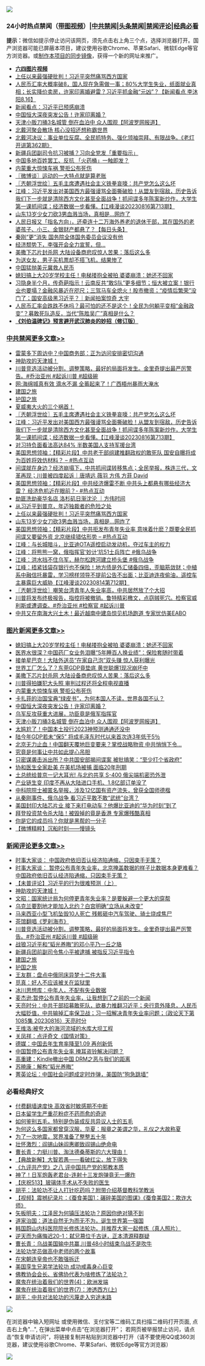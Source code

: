 ![](https://raw.githubusercontent.com/jsvpn/jsproxy/dev/64photo/fqnews-qr.jpg)

<div id="tt">
<h3>24小时热点禁闻（<a href="https://aaa.v2dns.tk/?QAjUl=BgRp5UNKRn&T5Vk=fPVH&Q59Ab=WxGE" target="_blank">带图视频</a>）|<a href="#%E4%B8%AD%E5%85%B1%E7%A6%81%E9%97%BB%E6%9B%B4%E5%A4%9A%E6%96%87%E7%AB%A0">中共禁闻</a>|<a href="#%E5%9B%BE%E7%89%87%E6%96%B0%E9%97%BB%E6%9B%B4%E5%A4%9A%E6%96%87%E7%AB%A0">头条禁闻</a>|<a href="#%E6%96%B0%E9%97%BB%E8%AF%84%E8%AE%BA%E6%9B%B4%E5%A4%9A%E6%96%87%E7%AB%A0">禁闻评论|<a href="#%E5%BF%85%E7%9C%8B%E7%BB%8F%E5%85%B8%E5%A5%BD%E6%96%87">经典必看</a></h3>
<div><b>提示：</b>微信如提示停止访问该网页，须先点击右上角三个点，选择浏览器打开。国产浏览器可能已屏蔽本项目，建议使用谷歌Chrome、苹果Safari、微软Edge等官方浏览器。或<a href="%E5%88%B6%E4%BD%9Cgit%E7%A6%81%E9%97%BB%E9%95%9C%E5%83%8F.md">制作本项目的同步镜像</a>，获得一个新的网址来推广。</div>
<ul>
<li><b><a href="http://d2.v2rss.gq/64.mp4" target="_blank">六四图片视频</a></b></li>
<li><a href="/cbnews/20230817/1921222.md">上任以来最强硬批判！习近平突然痛骂西方国家</a></li>
<li><a href="/sohnews/20230817/1921286.md">人民币汇率大概率破8，国人现在急需做一事；80%大学生失业，纸面就业真相；长实降价卖房，许家印离婚避雷？习近平抓金融“元凶”？【新闻看点 李沐阳8.16】</a></li>
<li><a href="/comments/20230817/1921268.md">新闻看点：习近平已预感崩溃</a></li>
<li><a href="/topimagenews/20230817/1921220.md">中国恒大深夜突发公告！许家印离婚？</a></li>
<li><a href="/topimagenews/20230817/1921161.md">天津小贩刀捅3名城管 倒在血泊中 众人围观【阿波罗网报道】</a></li>
<li><a href="/ccpdope/20230817/1921198.md">北戴河聚会散场 核心没招还想称霸世界</a></li>
<li><a href="/sohnews/20230817/1921457.md">北戴河决议：事业单位反腐、全民抓特务、强化领袖崇拜、有限战争。《老灯开讲第362期》</a></li>
<li><a href="/baitai/20230817/1921443.md">新疆兵团副司令抗习被捕？习向全党发「重要指示」</a></li>
<li><a href="/baitai/20230817/1921421.md">中国多地百姓罢工、反抗 「火药桶」一触即发？</a></li>
<li><a href="/topimagenews/20230817/1921319.md">内蒙重大惊悚车祸 警拒公布死伤</a></li>
<li><a href="/ssgc/20230817/1921282.md">〖微博谈〗运动的一大特点就是算老账</a></li>
<li><a href="/cbnews/20230817/1921389.md">〖兲朝浮世绘〗五毛主席遭遇社会主义铁拳哀嚎：共产党怎么这么坏</a></li>
<li><a href="/cbnews/20230817/1921356.md">江峰：习近平发出对美国西方最强谩骂全面撕破脸！从盟友到宿敌，历史告诉我们下一步就是清除西方文化甚至全面战争！抓间谍多年陈案新炒作，大学生第一课抓间谍；经济数据一步看懂。【江峰漫谈20230816第713期】</a></li>
<li><a href="/cbnews/20230817/1921221.md">山东13岁少女刀砍3男血溅当场，真相是…网炸了</a></li>
<li><a href="/baitai/20230817/1921281.md">人民日报又「指名方向」，还牵连十二万海外养老的退休干部，其在国外的老婆孩子、小三、金银财产都悬了？【每日头条】</a></li>
<li><a href="/headline/20230817/1921489.md">秦刚“更”消失 国务院全体国务委员会议没有他</a></li>
<li><a href="/finance/20230817/1921224.md">经济颓势下，李强开会全力宣誓，但…</a></li>
<li><a href="/topimagenews/20230817/1921445.md">美撒下芯片封杀网 大陆设备商悲叹惊人苦果：落后这么多</a></li>
<li><a href="/cnnews/20230817/1921373.md">为送女友，男子买机票却不搭飞机，结果惨了</a></li>
<li><a href="/headline/20230817/1921490.md">中国猛抛美元冀救人民币</a></li>
<li><a href="/topimagenews/20230817/1921551.md">媳妇搞上大20岁学校主任！电梯搂抱全被拍 婆婆崩溃：她还不回家</a></li>
<li><a href="/sohnews/20230817/1921466.md">习隐身半个月，传奇葩指示！云南反共“敢S队”更多细节；恒大被立案！银行业也要塌？金融风暴近在咫尺；三驾马车全熄火！股市撤资；“疫情后繁荣”没门了；国安高级黑习近平？｜新闻拍案惊奇 大宇</a></li>
<li><a href="/sohnews/20230817/1921236.md">人民币汇率会跌跌不休吗？最可怕的还不是这个！全民为何躺平变相“金融政变”？募敢死队造反，当代“陈胜吴广”真相是什么？</a></li>
<li><b><a href="/comments/20200207/1272816.md" target="_blank">《刘伯温碑记》预言避开武汉肺炎的妙招（修订版）</a></b></li>
</ul>
</div>

<div class="catlist">
<h3><a href="/cbnews/" target="_blank">中共禁闻</a><span><a href="/cbnews/" target="_blank" rel="nofollow">更多文章>></a></span></h3>
<ul>
<li><a href="/cbnews/20230817/1921608.md" target="_blank">雷蒙多下周访中？中国商务部：正为访问安排密切沟通</a></li>
<li><a href="/comments/20230817/1921575.md" target="_blank">神助攻的天津城！</a></li>
<li><a href="/comments/20230817/1921543.md" target="_blank">川普竞选活动被分割，调整策略，最好的局面将发生。金里奇提出最严厉警告。#乔治亚州 #起诉川普 #超级碗</a></li>
<li><a href="/cbnews/20230817/1921434.md" target="_blank">网:海绵城真有效 滴水不漏 全蓄起来了！广西梧州暴雨大淹水</a></li>
<li><a href="/comments/20230817/1921397.md" target="_blank">建国之旅</a></li>
<li><a href="/comments/20230817/1921396.md" target="_blank">护国之旅</a></li>
<li><a href="/cbnews/20230817/1921033.md" target="_blank">夏威夷大火的三个祸首！</a></li>
<li><a href="/cbnews/20230817/1921389.md" target="_blank">〖兲朝浮世绘〗五毛主席遭遇社会主义铁拳哀嚎：共产党怎么这么坏</a></li>
<li><a href="/cbnews/20230817/1921356.md" target="_blank">江峰：习近平发出对美国西方最强谩骂全面撕破脸！从盟友到宿敌，历史告诉我们下一步就是清除西方文化甚至全面战争！抓间谍多年陈案新炒作，大学生第一课抓间谍；经济数据一步看懂。【江峰漫谈20230816第713期】</a></li>
<li><a href="/cbnews/20230817/1921337.md" target="_blank">对习持负面看法高达84% 半数美国人支持军援台湾</a></li>
<li><a href="/cbnews/20230817/1921261.md" target="_blank">美国思想领袖：【精彩片段】中共老干部组建推翻政权的敢死队 国安自曝将成为百姓将效仿材料？ &#8211; #热点互动</a></li>
<li><a href="/comments/20230817/1921260.md" target="_blank">间谍就在身边？经济崩塌下，中共抓间谍转移焦点；全民举报，株连三代，文革再现；川普被四度起诉｜唐靖远 薇羽 方伟 方菲 David</a></li>
<li><a href="/cbnews/20230817/1921251.md" target="_blank">美国思想领袖：【精彩片段】中共经济爆雷不断 中共头上都悬有哪些经济大雷？ 经济危机近在眼前？- #热点互动</a></li>
<li><a href="/comments/20230817/1921241.md" target="_blank">劫匪洗劫豪华名店 洛杉矶日渐沈沦 ｜方伟时间</a></li>
<li><a href="/cbnews/20230817/1921240.md" target="_blank">从习近平到普京，年迈独裁者的危险之处</a></li>
<li><a href="/cbnews/20230817/1921222.md" target="_blank">上任以来最强硬批判！习近平突然痛骂西方国家</a></li>
<li><a href="/cbnews/20230817/1921221.md" target="_blank">山东13岁少女刀砍3男血溅当场，真相是…网炸了</a></li>
<li><a href="/cbnews/20230817/1921211.md" target="_blank">美国思想领袖：【精彩片段】中共拒发布青年失业率 意味着什麽？既要全民抓间谍又要留外资 北京继续错估形势 &#8211; #热点互动</a></li>
<li><a href="/cbnews/20230817/1921136.md" target="_blank">江峰：与长城暗斗，比亚迪OTA遥控启动发动机，夺过车主的权力</a></li>
<li><a href="/cbnews/20230816/1921046.md" target="_blank">江峰：将熊熊一窝，俄指挥官‘妙计’坑51士兵阵亡 #俄乌战争</a></li>
<li><a href="/cbnews/20230816/1921045.md" target="_blank">江峰：洪水挡不住乌军，赫尔松跨河建立桥头堡 #俄乌战争</a></li>
<li><a href="/cbnews/20230816/1921044.md" target="_blank">江峰：捂紧钱袋存银行也不保险！地方债是外汇储备四倍，歪脑筋敛财；中植系中融信托暴雷，学习榜样领导不提前公告不出面；比亚迪连夜偷油，遥控车主暴露巨大威胁【江峰漫谈20230814第712期】</a></li>
<li><a href="/cbnews/20230816/1920942.md" target="_blank">〖兲朝浮世绘〗嘲笑台湾青年人失业率高，中共居然放了个大招</a></li>
<li><a href="/comments/20230816/1920880.md" target="_blank">川普将发布终极报告，指控将被撤销。鲁特精彩檄文，点窃贼死穴。检察官威利斯或遭调查。#乔治亚州 #检察官 #起诉川普</a></li>
<li><a href="/cbnews/20230816/1920605.md" target="_blank">中共又在南海大兴土木！最近越南中建岛惊见机场跑道 专家忧仿美EABO</a></li>

</ul>
</div>
<div class="catlist">
<h3><a href="/topimagenews/" target="_blank">图片新闻</a><span><a href="/topimagenews/" target="_blank" rel="nofollow">更多文章>></a></span></h3>
<ul>
<li><a href="/topimagenews/20230817/1921551.md" target="_blank">媳妇搞上大20岁学校主任！电梯搂抱全被拍 婆婆崩溃：她还不回家</a></li>
<li><a href="/topimagenews/20230817/1921550.md" target="_blank">医界水很深？中国药厂女业务泪曝“5年睡百人换业绩”：保险套随时带着</a></li>
<li><a href="/topimagenews/20230817/1921549.md" target="_blank">接单星巴克！大陆外送员“在家自己泡”双头赚 惊人获利曝光</a></li>
<li><a href="/topimagenews/20230817/1921498.md" target="_blank">世界工厂怎么了？东莞GDP竟垫底 黄世聪爆1现况崩坏中</a></li>
<li><a href="/topimagenews/20230817/1921445.md" target="_blank">美撒下芯片封杀网 大陆设备商悲叹惊人苦果：落后这么多</a></li>
<li><a href="/topimagenews/20230817/1921406.md" target="_blank">川普得拍嫌犯大头照 审判过程还将全程电视直播</a></li>
<li><a href="/topimagenews/20230817/1921319.md" target="_blank">内蒙重大惊悚车祸 警拒公布死伤</a></li>
<li><a href="/topimagenews/20230817/1921252.md" target="_blank">卡扎菲的治国宝典“绿皮书”，为何本国人不读，世界各国不认？</a></li>
<li><a href="/topimagenews/20230817/1921220.md" target="_blank">中国恒大深夜突发公告！许家印离婚？</a></li>
<li><a href="/topimagenews/20230817/1921219.md" target="_blank">乌军反攻获重大进展，功臣竟是俄军指挥官</a></li>
<li><a href="/topimagenews/20230817/1921161.md" target="_blank">天津小贩刀捅3名城管 倒在血泊中 众人围观【阿波罗网报道】</a></li>
<li><a href="/topimagenews/20230817/1921160.md" target="_blank">太尴尬了！中国本土投行2023神预测通通还没中</a></li>
<li><a href="/topimagenews/20230816/1921113.md" target="_blank">陆今年GDP若未“保5” 将成毛泽东时代以来首次连3年低于5％</a></li>
<li><a href="/topimagenews/20230816/1921056.md" target="_blank">北京无力止血！中国翻天覆地巨变要来？掌控战略物资 中共悄悄下令…</a></li>
<li><a href="/topimagenews/20230816/1920589.md" target="_blank">究竟是何事让中共如此提心吊胆</a></li>
<li><a href="/topimagenews/20230816/1920588.md" target="_blank">只密谋袭击派出所？中共国安部揭间谍案 被批搞笑：“至少打个省政府”</a></li>
<li><a href="/topimagenews/20230816/1920587.md" target="_blank">协和医生全家赴美 在美机场被捕 面临20年刑期</a></li>
<li><a href="/topimagenews/20230816/1920586.md" target="_blank">土总统给普京一记大耳光! 与北约共享 S-400 俄尖端机密恐外泄</a></li>
<li><a href="/topimagenews/20230816/1920585.md" target="_blank">产业链生变 印度不再从大陆进口手机、1.8亿部订单没了</a></li>
<li><a href="/topimagenews/20230816/1920584.md" target="_blank">中科院院士被匿名举报，涉及12亿国有资产流失，曾获全国师德楷</a></li>
<li><a href="/topimagenews/20230815/1920259.md" target="_blank">从秦刚事件、俄乌战争 看习近平敢不敢“武统”台湾？</a></li>
<li><a href="/topimagenews/20230815/1920363.md" target="_blank">美国封印大陆芯片业 接下来打电动车？他爆比亚迪的“华为时刻”到了</a></li>
<li><a href="/topimagenews/20230815/1920362.md" target="_blank">拜登投资禁令杀大陆！被毁掉的竟是香港 专家爆残酷真相</a></li>
<li><a href="/topimagenews/20230815/1920347.md" target="_blank">你是它的成员吗？你就是黑帮的一分子</a></li>
<li><a href="/topimagenews/20230815/1920346.md" target="_blank">【微博精粹】沉船时刻——慢镜头</a></li>

</ul>
</div>
<div class="catlist">
<h3><a href="/comments/" target="_blank">新闻评论</a><span><a href="/comments/" target="_blank" rel="nofollow">更多文章>></a></span></h3>
<ul>
<li><a href="/comments/20230817/1921617.md" target="_blank">时事大家谈： 中国政府依旧否认经济陷通缩，只因束手无策？</a></li>
<li><a href="/comments/20230817/1921602.md" target="_blank">时事大家谈： 暂停公布青年失业率，北京掩盖数据的样子比数据本身更难看？中国政府依旧否认经济陷通缩，只因束手无策？</a></li>
<li><a href="/comments/20230817/1921577.md" target="_blank">【未普评论】习近平的行为很难预测（上）</a></li>
<li><a href="/comments/20230817/1921575.md" target="_blank">神助攻的天津城！</a></li>
<li><a href="/comments/20230817/1921573.md" target="_blank">文昭：国家统计局为何停更青年失业率？是要躲避一个更大的穿帮</a></li>
<li><a href="/comments/20230817/1921556.md" target="_blank">乌克兰要割地才能加入北约？白宫明确“立场从未改变”</a></li>
<li><a href="/comments/20230817/1921554.md" target="_blank">马来西亚小型飞机坠毁10人死亡 残骸砸中汽车驾驶、骑士烧成焦尸</a></li>
<li><a href="/comments/20230817/1921548.md" target="_blank">茶馆翻唱《罗刹海市》</a></li>
<li><a href="/comments/20230817/1921543.md" target="_blank">川普竞选活动被分割，调整策略，最好的局面将发生。金里奇提出最严厉警告。#乔治亚州 #起诉川普 #超级碗</a></li>
<li><a href="/comments/20230817/1921462.md" target="_blank">战狼习近平和“韬光养晦”的邓小平乃一丘之貉</a></li>
<li><a href="/comments/20230817/1921418.md" target="_blank">新疆兵团前副司令焦小平被逮捕 被指反习近平指令</a></li>
<li><a href="/comments/20230817/1921397.md" target="_blank">建国之旅</a></li>
<li><a href="/comments/20230817/1921396.md" target="_blank">护国之旅</a></li>
<li><a href="/comments/20230817/1921371.md" target="_blank">王友群：盘点中俄同床异梦十二件大事</a></li>
<li><a href="/comments/20230817/1921369.md" target="_blank">觅真：好人不应该被关在监狱里</a></li>
<li><a href="/comments/20230817/1921368.md" target="_blank">冰川思想库：中年人，不配有失业数据</a></li>
<li><a href="/comments/20230817/1921367.md" target="_blank">麦杰逊:暂停公布青年失业率，让我想到了之前的一个新闻</a></li>
<li><a href="/comments/20230817/1921357.md" target="_blank">天亮时分：中共干部招募敢死队，欲暴力推翻习近平；央行意外降息，人民币大幅贬值，中共输掉汇率保卫战；习一招解决青年失业率问题；（政论天下第1085集 20230816）天亮时分</a></li>
<li><a href="/comments/20230817/1921349.md" target="_blank">王维洛:被夸大的海河流域的水库大坝工程</a></li>
<li><a href="/comments/20230817/1921348.md" target="_blank">关凤祥：点评奇文《国情对策》</a></li>
<li><a href="/comments/20230817/1921347.md" target="_blank">德媒：中国去年生育率降至1.09 再创新低</a></li>
<li><a href="/comments/20230817/1921346.md" target="_blank">中国暂停公布青年失业率 掩耳盗铃解决问题？</a></li>
<li><a href="/comments/20230817/1921331.md" target="_blank">高重建：Kindle撤出中国 DRM之恶与我们的距离</a></li>
<li><a href="/comments/20230817/1921330.md" target="_blank">苏暁康：解构“韬光养晦”</a></li>
<li><a href="/comments/20230817/1921302.md" target="_blank">菁英论坛：中国社会问题成定时炸弹，美国防“狗急跳墙”</a></li>

</ul>
</div>

<div class="catlist">
<h3>必看经典好文</h3>
<ul>
<li><a href="/comments/20210630/1485911.md" target="_blank">付费翻墙速度快 高效省时敏感期不中断</a></li>
<li><a href="/comments/20210324/1511732.md" target="_blank">日本留学生严重花粉症不药而愈的奇迹</a></li>
<li><a href="/comments/20221120/1813928.md" target="_blank">如何鉴别五毛，特别是伪装成反共异议人士的五毛</a></li>
<li><a href="/comments/20220726/1762946.md" target="_blank">为何这么多国家都曾穿汉服，华夏：服章之美谓之华，礼仪之大故称夏</a></li>
<li><a href="/cbnews/20200309/948043.md" target="_blank">为了一次地震，冥界准备了整整五十年</a></li>
<li><a href="/cbnews/20200727/1366904.md" target="_blank">壮怀激烈：阎锡山妹阎惠卿致阎锡山绝命电</a></li>
<li><a href="/comments/20230601/1891432.md" target="_blank">曹长青：力挺川普、淘汰德桑蒂斯的六大理由！</a></li>
<li><a href="/comments/20201217/1449706.md" target="_blank">【典故新解】大智若愚——看破红尘，放下得失</a></li>
<li><a href="/bookonline/20131116/201047.md" target="_blank">《九评共产党》之八 评中国共产党的邪教本质</a></li>
<li><a href="/cnnews/aboluonews/20150422/388322.md" target="_blank">神了！日军炮轰老君台-连射十三发炮弹竟无一爆炸</a></li>
<li><a href="/cbnews/20210526/1554325.md" target="_blank">【庆祝513】玻璃体手术从不失败的医生</a></li>
<li><a href="/cbnews/20190215/1081272.md" target="_blank">胡平：法轮功不让人打针吃药吗？附带介绍基督教科学教派</a></li>
<li><a href="/comments/20210123/1473011.md" target="_blank">【视频】震撼纪录片：《蚕食美国1：碾碎美国的图谋》《蚕食美国2：欺诈大师》</a></li>
<li><a href="/comments/20220531/1739728.md" target="_blank">矢板明夫：江泽民为何镇压法轮功？原因你绝对猜不到</a></li>
<li><a href="/comments/20220722/1761708.md" target="_blank">道家治国：道法自然无为而无不为，诞生世界第一强国</a></li>
<li><a href="/comments/20211216/1666206.md" target="_blank">韩国蔚山内科医院院长修炼法轮功，并推荐大家一起修炼（真人照片）</a></li>
<li><a href="/tculture/20190304/1091076.md" target="_blank">逆天而为痛悔迟20-1：弑兄篡位千古谜，正本清源释群疑</a></li>
<li><a href="/comments/20230511/1882985.md" target="_blank">曹长青：乌战美国输中共赢,川普48小时结束乌战不是吹牛</a></li>
<li><a href="/comments/20200629/1352533.md" target="_blank">法轮功学员做高中老师的两个故事</a></li>
<li><a href="/lifebaike/20200315/1294178.md" target="_blank">在宋朝连皇帝也不敢强拆迁</a></li>
<li><a href="/comments/20210509/1542373.md" target="_blank">美国孪生兄弟学法轮功 成功戒毒身心巨变</a></li>
<li><a href="/sohnews/20150109/351438.md" target="_blank">佛教协会会长、省佛协代表为啥修炼了法轮功？</a></li>
<li><a href="/topimagenews/20180522/946266.md" target="_blank">魔鬼在统治着我们的世界(4)：欧洲发端</a></li>
<li><a href="/topimagenews/20180527/948369.md" target="_blank">魔鬼在统治着我们的世界(7)：渗透西方(上)</a></li>
<li><a href="/cbnews/20200720/1363328.md" target="_blank">胡平：中共对法轮功的污蔑走入穷途末路</a></li>

</ul>
</div>

![](https://raw.githubusercontent.com/jsvpn/jsproxy/dev/64photo/fqnews-qr.jpg)

在浏览器中输入短网址 或使用微信、支付宝等二维码工具扫描二维码打开页面, 点击右上角"...", 在弹出菜单中点击“在浏览器打开”； 若网页被举报禁止访问，请点击“恢复申请访问”，将链接复制并粘贴到浏览器中打开（请不要使用QQ或360浏览器，建议使用谷歌Chrome、苹果Safari、微软Edge等官方浏览器）

![](https://raw.githubusercontent.com/jsvpn/jsproxy/dev/64photo/wx.jpg)